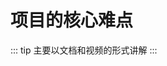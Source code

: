 <!--
 * @Author: your name
 * @Date: 2021-02-10 12:45:06
 * @LastEditTime: 2021-02-12 11:46:32
 * @LastEditors: Please set LastEditors
 * @Description: In User Settings Edit
 * @FilePath: /vuepress-starter/docs/Projects/VenueOnlineManageSystem/6-CoreDifficultResolve/README.md
-->
# 项目的核心难点
::: tip
主要以文档和视频的形式讲解
:::